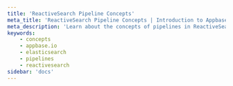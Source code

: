 ```yaml
---
title: 'ReactiveSearch Pipeline Concepts'
meta_title: 'ReactiveSearch Pipeline Concepts | Introduction to Appbase.io'
meta_description: 'Learn about the concepts of pipelines in ReactiveSearch and how to utilize them while creating a pipeline'
keywords:
    - concepts
    - appbase.io
    - elasticsearch
    - pipelines
    - reactivesearch
sidebar: 'docs'
---
```

